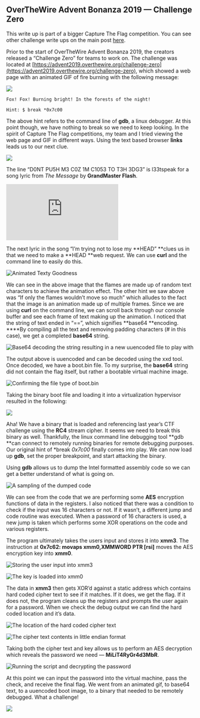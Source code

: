 
## OverTheWire Advent Bonanza 2019 — Challenge Zero

This write up is part of a bigger Capture The Flag competition. You can see other challenge write ups on the main post [here](https://medium.com/@forwardsecrecy/overthewire-advent-bonanza-2019-capture-the-flag-competition-66c50671c641).

Prior to the start of OverTheWire Advent Bonanza 2019, the creators released a “Challenge Zero” for teams to work on. The challenge was located at [https://advent2019.overthewire.org/challenge-zero](https://advent2019.overthewire.org/challenge-zero), which showed a web page with an animated GIF of fire burning with the following message:

![](https://cdn-images-1.medium.com/max/2000/1*5fXFSfkeQVkqNjiW2mVvTA.gif)

    Fox! Fox! Burning bright! In the forests of the night!
    
    Hint: $ break *0x7c00

The above hint refers to the command line of **gdb**, a linux debugger. At this point though, we have nothing to break so we need to keep looking. In the spirit of Capture The Flag competitions, my team and I tried viewing the web page and GIF in different ways. Using the text based browser **links** leads us to our next clue.

![](https://cdn-images-1.medium.com/max/2000/1*8UX9wipYt9JvC0UuvVTajA.png)

The line “D0NT PU5H M3 C0Z 1M C1053 TO T3H 3DG3” is l33tspeak for a song lyric from *The Message* by **GrandMaster Flash**.

 <iframe src="https://medium.com/media/856e05837a79a6aad6b4d59b3f805115" frameborder=0></iframe>

The next lyric in the song “I’m trying not to lose my **HEAD” **clues us in that we need to make a **HEAD **web request. We can use **curl** and the command line to easily do this.

![Animated Texty Goodness](https://cdn-images-1.medium.com/max/2000/1*glBiQV_XktZHwXQFotHsmg.gif)

We can see in the above image that the flames are made up of random text characters to achieve the animation effect. The other hint we saw above was “If only the flames wouldn’t move so much” which alludes to the fact that the image is an animation made up of multiple frames. Since we are using **curl** on the command line, we can scroll back through our console buffer and see each frame of text making up the animation. I noticed that the string of text ended in “==”, which signifies **base64 **encoding. ****By compiling all the text and removing padding characters (# in this case), we get a completed **base64** string.

![Base64 decoding the string resulting in a new uuencoded file to play with](https://cdn-images-1.medium.com/max/2000/1*ZExMnIz3uub3zek9u632pA.png)

The output above is uuencoded and can be decoded using the xxd tool. Once decoded, we have a boot.bin file. To my surprise, the **base64** string did not contain the flag itself, but rather a bootable virtual machine image.

![Confirming the file type of boot.bin](https://cdn-images-1.medium.com/max/2000/1*Rid9lSRDA8e81J_vzWtl7Q.png)

Taking the binary boot file and loading it into a virtualization hypervisor resulted in the following:

![](https://cdn-images-1.medium.com/max/2000/1*tCnOxFvVvdRPzWO7uQmGzg.png)

Aha! We have a binary that is loaded and referencing last year’s CTF challenge using the **RC4** stream cipher. It seems we need to break this binary as well. Thankfully, the linux command line debugging tool **gdb **can connect to remotely running binaries for remote debugging purposes. Our original hint of *break *0x7c00* finally comes into play. We can now load up **gdb**, set the proper breakpoint, and start attacking the binary.

Using **gdb** allows us to dump the Intel formatted assembly code so we can get a better understand of what is going on.

![A sampling of the dumped code](https://cdn-images-1.medium.com/max/2000/1*ZocSjgylPVnt-n5jO2wc2Q.png)

We can see from the code that we are performing some **AES** encryption functions of data in the registers. I also noticed that there was a condition to check if the input was 16 characters or not. If it wasn’t, a different jump and code routine was executed. When a password of 16 characters is used, a new jump is taken which performs some XOR operations on the code and various registers.

The program ultimately takes the users input and stores it into **xmm3**. The instruction at **0x7c62: movaps xmm0,XMMWORD PTR [rsi]** moves the AES encryption key into **xmm0**.

![Storing the user input into xmm3](https://cdn-images-1.medium.com/max/2000/1*oRZ_w71dw5TiZb7pL9RrSg.png)

![The key is loaded into xmm0](https://cdn-images-1.medium.com/max/2000/1*74j04SrTedlskgpQAdDQaQ.png)

The data in **xmm3** then gets XOR’d against a static address which contains hard coded cipher text to see if it matches. If it does, we get the flag. If it does not, the program cleans up the registers and prompts the user again for a password. When we check the debug output we can find the hard coded location and it’s data.

![The location of the hard coded cipher text](https://cdn-images-1.medium.com/max/2000/1*dHDZ0-1_3VTRJxEu7wc0bg.png)

![The cipher text contents in little endian format](https://cdn-images-1.medium.com/max/2000/1*YgGmIC5I2iqGTf4ihAjcwg.png)

Taking both the cipher text and key allows us to perform an AES decryption which reveals the password we need — **MiLiT4RyGr4d3MbR**.

<script src="https://gist.github.com/ronaldstoner/b9cb4330085e17f8dad1d723f732ee2c.js"></script>

![Running the script and decrypting the password](https://cdn-images-1.medium.com/max/2000/1*tTmrmNJ_i9xvRmkzxZ1iyg.png)

At this point we can input the password into the virtual machine, pass the check, and receive the final flag. We went from an animated gif, to base64 text, to a uuencoded boot image, to a binary that needed to be remotely debugged. What a challenge!

![](https://cdn-images-1.medium.com/max/2000/1*Gt9cUDLfkhy7zYfEnIAO9A.png)


